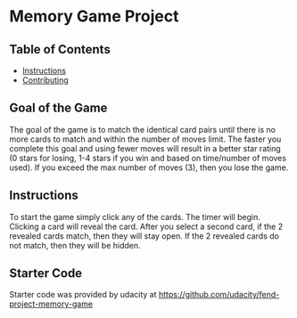 # Memory Game Project

## Table of Contents

* [Instructions](#instructions)
* [Contributing](#contributing)

## Goal of the Game
The goal of the game is to match the identical card pairs until there is no more
cards to match and within the number of moves limit. The faster you complete this
goal and using fewer moves will result in a better star rating (0 stars for 
losing, 1-4 stars if you win and based on time/number of moves used). If you exceed
the max number of moves (3), then you lose the game.

## Instructions

To start the game simply click any of the cards. The timer will begin. Clicking a card
will reveal the card. After you select a second card, if the 2 revealed cards match, then
 they will stay open. If the 2 revealed cards do not match, then they will be hidden.

## Starter Code

Starter code was provided by udacity at https://github.com/udacity/fend-project-memory-game
